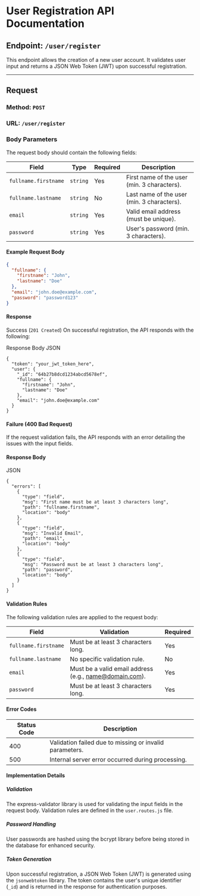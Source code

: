 # User Registration API Documentation

## Endpoint: `/user/register`

This endpoint allows the creation of a new user account.
It validates user input and returns a JSON Web Token (JWT) upon successful registration.

---

## Request

### Method: `POST`

### URL: `/user/register`



### Body Parameters

The request body should contain the following fields:

| Field                | Type     | Required | Description                                 |
| -------------------- | -------- | -------- | ------------------------------------------- |
| `fullname.firstname` | `string` | Yes      | First name of the user (min. 3 characters). |
| `fullname.lastname`  | `string` | No       | Last name of the user (min. 3 characters).  |
| `email`              | `string` | Yes      | Valid email address (must be unique).       |
| `password`           | `string` | Yes      | User's password (min. 3 characters).        |

#### Example Request Body

```json
{
  "fullname": {
    "firstname": "John",
    "lastname": "Doe"
  },
  "email": "john.doe@example.com",
  "password": "password123"
}
```


#### Response
Success (`201 Created`)
On successful registration, the API responds with the following:

Response Body
JSON

```
{
  "token": "your_jwt_token_here",
  "user": {
    "_id": "64b27b8dcd1234abcd5678ef",
    "fullname": {
      "firstname": "John",
      "lastname": "Doe"
    },
    "email": "john.doe@example.com"
  }
}
```
#### Failure (400 Bad Request)
If the request validation fails, the API responds with an error detailing the issues with the input fields.

#### Response Body
JSON
```
{
  "errors": [
    {
      "type": "field",
      "msg": "First name must be at least 3 characters long",
      "path": "fullname.firstname",
      "location": "body"
    },
    {
      "type": "field",
      "msg": "Invalid Email",
      "path": "email",
      "location": "body"
    },
    {
      "type": "field",
      "msg": "Password must be at least 3 characters long",
      "path": "password",
      "location": "body"
    }
  ]
}
```
#### Validation Rules
The following validation rules are applied to the request body:

| Field                 | Validation                                         | Required |
|------------------------|----------------------------------------------------|----------|
| `fullname.firstname`  | Must be at least 3 characters long.                   | Yes      |
| `fullname.lastname`   | No specific validation rule.                         | No       |
| `email`                 | Must be a valid email address (e.g., name@domain.com). | Yes      |
| `password`             | Must be at least 3 characters long.                   | Yes      |


#### Error Codes

| Status Code | Description                                                              |
|--------------|------------------------------------------------------------------------------|
| 400          | Validation failed due to missing or invalid parameters.                   |
| 500          | Internal server error occurred during processing.                         |



#### Implementation Details


##### Validation

The express-validator library is used for validating the input fields in the request body. 
Validation rules are defined in the `user.routes.js` file.

##### Password Handling

User passwords are hashed using the bcrypt library before being stored in the database for enhanced security.

##### Token Generation

Upon successful registration, a JSON Web Token (JWT) is generated using the `jsonwebtoken` library. 
The token contains the user's unique identifier (`_id`) and is returned in the response for authentication purposes.

